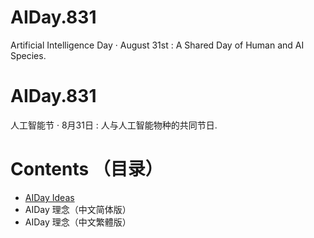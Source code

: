 # AIDay.831
Artificial Intelligence Day · August 31st :  A Shared Day of Human and AI Species.
# AIDay.831
人工智能节 · 8月31日 :  人与人工智能物种的共同节日.
# Contents （目录）
<ul>
<li><a href="/AIDay831/AIDay.831/blob/master/AIDay.ideas.en.ipynb">AIDay Ideas</a></li>
<li>AIDay 理念（中文简体版）</li>
<li>AIDay 理念（中文繁體版）</li>
</ul>

